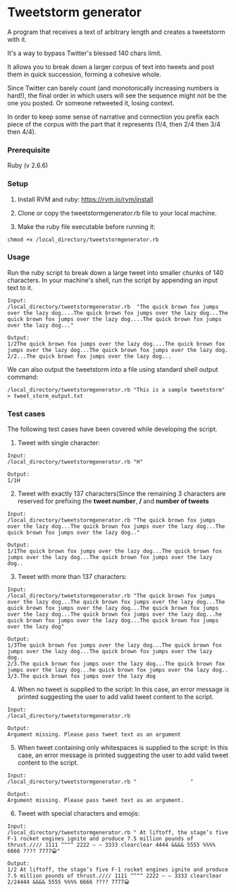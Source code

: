 # Tweetstorm generator
A program that receives a text of arbitrary length and creates a tweetstorm with it.

It's a way to bypass Twitter's blessed 140 chars limit.

It allows you to break down a larger corpus of text into tweets and post them in quick succession, forming a cohesive whole.

Since Twitter can barely count (and monotonically increasing numbers is hard!), the final order in which users will see the sequence might not be the one you posted. Or someone retweeted it, losing context.

In order to keep some sense of narrative and connection you prefix each piece of the corpus with the part that it represents (1/4, then 2/4 then 3/4 then 4/4).

### Prerequisite
Ruby (v 2.6.6)

### Setup
1. Install RVM and ruby: https://rvm.io/rvm/install

2. Clone or copy the tweetstormgenerator.rb file to your local machine.

3. Make the ruby file executable before running it:
```
chmod +x /local_directory/tweetstormgenerator.rb
```
### Usage
Run the ruby script to break down a large tweet into smaller chunks of 140 characters.
In your machine's shell, run the script by appending an input text to it.

```
Input:
/local_directory/tweetstormgenerator.rb  "The quick brown fox jumps over the lazy dog....The quick brown fox jumps over the lazy dog...The quick brown fox jumps over the lazy dog....The quick brown fox jumps over the lazy dog..."

Output:
1/2The quick brown fox jumps over the lazy dog....The quick brown fox jumps over the lazy dog...The quick brown fox jumps over the lazy dog.
2/2...The quick brown fox jumps over the lazy dog...
```

We can also output the tweetstorm into a file using standard shell output command:
```
/local_directory/tweetstormgenerator.rb "This is a sample tweetstorm" > tweet_storm_output.txt
```

### Test cases
The following test cases have been covered while developing the script.
1. Tweet with single character:
```
Input:
/local_directory/tweetstormgenerator.rb "H"

Output:
1/1H
```

2. Tweet with exactly 137 characters(Since the remaining 3 characters are reserved for prefixing the **tweet number**, **/** and **number of tweets**
```
Input:
/local_directory/tweetstormgenerator.rb "The quick brown fox jumps over the lazy dog...The quick brown fox jumps over the lazy dog...The quick brown fox jumps over the lazy dog.."

Output:
1/1The quick brown fox jumps over the lazy dog...The quick brown fox jumps over the lazy dog...The quick brown fox jumps over the lazy dog..
```

3. Tweet with more than 137 characters:
```
Input:
/local_directory/tweetstormgenerator.rb "The quick brown fox jumps over the lazy dog...The quick brown fox jumps over the lazy dog...The quick brown fox jumps over the lazy dog...The quick brown fox jumps over the lazy dog...The quick brown fox jumps over the lazy dog...he quick brown fox jumps over the lazy dog...The quick brown fox jumps over the lazy dog"

Output:
1/3The quick brown fox jumps over the lazy dog...The quick brown fox jumps over the lazy dog...The quick brown fox jumps over the lazy dog..
2/3.The quick brown fox jumps over the lazy dog...The quick brown fox jumps over the lazy dog...he quick brown fox jumps over the lazy dog..
3/3.The quick brown fox jumps over the lazy dog
```

4. When no tweet is supplied to the script: In this case, an error message is printed suggesting the user to add valid tweet content to the script.
```
Input:
/local_directory/tweetstormgenerator.rb

Output:
Argument missing. Please pass tweet text as an argument
```

5. When tweet containing only whitespaces is supplied to the script: In this case, an error message is printed suggesting the user to add valid tweet content to the script.
```
Input:
/local_directory/tweetstormgenerator.rb "                 "

Output:
Argument missing. Please pass tweet text as an argument.
```

6. Tweet with special characters and emojis:
```
Input:
/local_directory/tweetstormgenerator.rb " At liftoff, the stage’s five F-1 rocket engines ignite and produce 7.5 million pounds of thrust.//// 1111 ^^^^ 2222 — — 3333 clearclear 4444 &&&& 5555 %%%% 6666 ???? 7777😀"

Output:
1/2 At liftoff, the stage’s five F-1 rocket engines ignite and produce 7.5 million pounds of thrust.//// 1111 ^^^^ 2222 — — 3333 clearclear 
2/24444 &&&& 5555 %%%% 6666 ???? 7777😀
```

